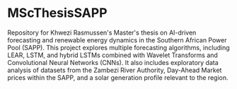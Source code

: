 # MScThesisSAPP
Repository for Khwezi Rasmussen's Master's thesis on AI-driven forecasting and renewable energy dynamics in the Southern African Power Pool (SAPP). This project explores multiple forecasting algorithms, including LEAR, LSTM, and hybrid LSTMs combined with Wavelet Transforms and Convolutional Neural Networks (CNNs). It also includes exploratory data analysis of datasets from the Zambezi River Authority, Day-Ahead Market prices within the SAPP, and a solar generation profile relevant to the region. 
